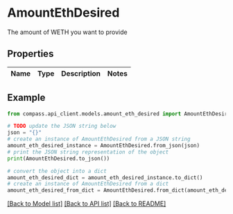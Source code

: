 # AmountEthDesired

The amount of WETH you want to provide

## Properties

Name | Type | Description | Notes
------------ | ------------- | ------------- | -------------

## Example

```python
from compass.api_client.models.amount_eth_desired import AmountEthDesired

# TODO update the JSON string below
json = "{}"
# create an instance of AmountEthDesired from a JSON string
amount_eth_desired_instance = AmountEthDesired.from_json(json)
# print the JSON string representation of the object
print(AmountEthDesired.to_json())

# convert the object into a dict
amount_eth_desired_dict = amount_eth_desired_instance.to_dict()
# create an instance of AmountEthDesired from a dict
amount_eth_desired_from_dict = AmountEthDesired.from_dict(amount_eth_desired_dict)
```
[[Back to Model list]](../README.md#documentation-for-models) [[Back to API list]](../README.md#documentation-for-api-endpoints) [[Back to README]](../README.md)


